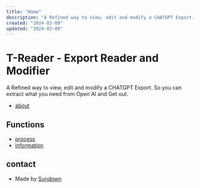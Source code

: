 ```yaml
---
title: "Home"
description: "A Refined way to view, edit and modify a CHATGPT Export. So you can extract what you need from Open AI and Get out."
created: "2024-03-09"
updated: "2024-03-09"
---
```

# T-Reader - Export Reader and Modifier

A Refined way to view, edit and modify a CHATGPT Export. So you can extract what you need from Open AI and Get out.

 - [about](/about)

## Functions
- [process](/archive)
- [information](/howto)

## contact
- Made by [Sundown](https://sundown.life/link)
